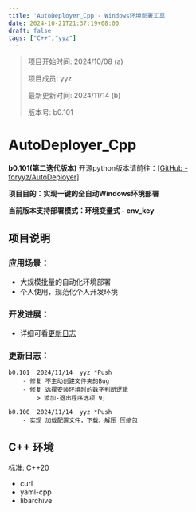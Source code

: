 ```yaml
---
title: 'AutoDeployer_Cpp - Windows环境部署工具'
date: 2024-10-21T21:37:19+08:00
draft: false
tags: ["C++","yyz"]
---
```


> 项目开始时间: 2024/10/08 (a)
>
> 项目成员: yyz
>
> 最新更新时间: 2024/11/14 (b)
>
> 版本号: b0.101

# AutoDeployer_Cpp

**b0.101(第二迭代版本)** 开源python版本请前往：[[GitHub - foryyz/AutoDeployer]](https://github.com/foryyz/AutoDeployer)

**项目目的：实现一键的全自动Windows环境部署**

**当前版本支持部署模式：环境变量式 - env_key**



## 项目说明

### 应用场景：

- 大规模批量的自动化环境部署
- 个人使用，规范化个人开发环境

### 开发进展：

- 详细可看[更新日志](#更新日志)

### 更新日志：

```
b0.101	2024/11/14	yyz	*Push
	- 修复 不主动创建文件夹的Bug
	- 修复 选择安装环境时的数字判断逻辑
		> 添加-退出程序选项 9;
	
b0.100	2024/11/14	yyz	*Push
	- 实现 加载配置文件，下载、解压 压缩包
```



## C++ 环境

标准: C++20

- curl
- yaml-cpp
- libarchive
